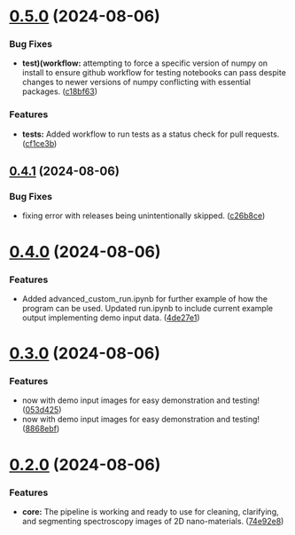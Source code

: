 # [0.5.0](https://github.com/rsbrost/ultimate-image-processor/compare/v0.4.1...v0.5.0) (2024-08-06)


### Bug Fixes

* **test)(workflow:** attempting to force a specific version of numpy on install to ensure github workflow for testing notebooks can pass despite changes to newer versions of numpy conflicting with essential packages. ([c18bf63](https://github.com/rsbrost/ultimate-image-processor/commit/c18bf63926c7ea77c409993c6b692a91ce3a01f1))


### Features

* **tests:** Added workflow to run tests as a status check for pull requests. ([cf1ce3b](https://github.com/rsbrost/ultimate-image-processor/commit/cf1ce3bbdd17d2bad2003719910683d6f6d64870))



## [0.4.1](https://github.com/rsbrost/ultimate-image-processor/compare/v0.4.0...v0.4.1) (2024-08-06)


### Bug Fixes

* fixing error with releases being unintentionally skipped. ([c26b8ce](https://github.com/rsbrost/ultimate-image-processor/commit/c26b8ce06dd7886ccbd30a26519254b37dee47c3))



# [0.4.0](https://github.com/rsbrost/ultimate-image-processor/compare/v0.3.0...v0.4.0) (2024-08-06)


### Features

* Added advanced_custom_run.ipynb for further example of how the program can be used. Updated run.ipynb to include current example output implementing demo input data. ([4de27e1](https://github.com/rsbrost/ultimate-image-processor/commit/4de27e1045ca77d80b41bb248300f9fc1029ab2f))



# [0.3.0](https://github.com/rsbrost/ultimate-image-processor/compare/v0.2.0...v0.3.0) (2024-08-06)


### Features

* now with demo input images for easy demonstration and testing! ([053d425](https://github.com/rsbrost/ultimate-image-processor/commit/053d4256878fa6d6f3771b0982327354dab947b1))
* now with demo input images for easy demonstration and testing! ([8868ebf](https://github.com/rsbrost/ultimate-image-processor/commit/8868ebf0f9d52dbc336c27ee53ef64a0b8de4efc))



# [0.2.0](https://github.com/rsbrost/ultimate-image-processor/compare/74e92e8c08a7724766192ba05205150e3d70c1b9...v0.2.0) (2024-08-06)


### Features

* **core:** The pipeline is working and ready to use for cleaning, clarifying, and segmenting spectroscopy images of 2D nano-materials. ([74e92e8](https://github.com/rsbrost/ultimate-image-processor/commit/74e92e8c08a7724766192ba05205150e3d70c1b9))




